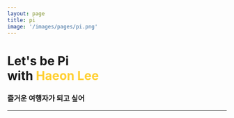```yaml
---
layout: page
title: pi
image: '/images/pages/pi.png'
---
```


# Let's be Pi <br/>with <span style="color:#ffd034">Haeon Lee</span>
### 즐거운 여행자가 되고 싶어
---

